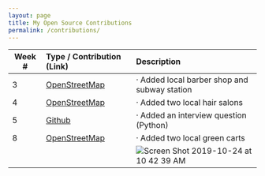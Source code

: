 ```yaml
---
layout: page
title: My Open Source Contributions
permalink: /contributions/
---
```


<!--
Type of the contribution should be "Wikipedia edit", "OpenStreet Map feature", "Project Documentation", "Project Code", "Blog Edit", etc.

The description should include a brief summary of what you did.

Replace the first row below with your contribution.

-->





| Week # | Type / Contribution (Link) | Description |
|---|:---|:---|
| 3 | [OpenStreetMap](https://www.openstreetmap.org/changeset/74404500) | · Added local barber shop and subway station |
| 4 | [OpenStreetMap](https://www.openstreetmap.org/changeset/74786743#map=19/40.77031/-73.95781) | · Added two local hair salons |
| 5 | [Github](https://github.com/adityaarakeri/Interview-solved/pull/7) | · Added an interview question (Python) |
| 8 | [OpenStreetMap](https://www.openstreetmap.org/edit#map=19/40.77301/-73.95819) | · Added two local green carts |
| | | ![Screen Shot 2019-10-24 at 10 42 39 AM](https://user-images.githubusercontent.com/30683150/67496938-32fe0880-f64b-11e9-97ce-3bea4c494479.png) |
